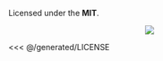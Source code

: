 Licensed under the **MIT**.

<p align="center">
  <a
    href="https://app.fossa.com/projects/git%2Bgithub.com%2Farthurfiorette%2Faxios-cache-interceptor?ref=badge_large"
    alt="FOSSA Status"
    ><img
      src="https://app.fossa.com/api/projects/git%2Bgithub.com%2Farthurfiorette%2Faxios-cache-interceptor.svg?type=large"
  /></a>
</p>

<<< @/generated/LICENSE
